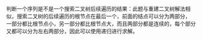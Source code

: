 判断一个序列是不是一个搜索二叉树后续遍历的结果：此题与重建二叉树解法相似，搜索二叉树的后续遍历的根节点在最后一个，前面的结点可以分为两部分，
一部分都比根节点小，另一部分都比根节点大，而且两部分都是连续的，每个部分又都可以分为左右两部分，因此可以使用递归进行求解。
